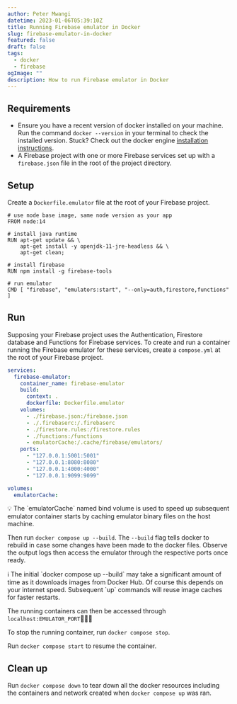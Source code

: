 ```yaml
---
author: Peter Mwangi
datetime: 2023-01-06T05:39:10Z
title: Running Firebase emulator in Docker
slug: firebase-emulator-in-docker
featured: false
draft: false
tags:
  - docker
  - firebase
ogImage: ""
description: How to run Firebase emulator in Docker
---
```


## Requirements

- Ensure you have a recent version of docker installed on your machine. Run the command `docker --version` in your terminal to check the installed version. Stuck? Check out the docker engine [installation instructions](https://docs.docker.com/engine/install/).
- A Firebase project with one or more Firebase services set up with a `firebase.json` file in the root of the project directory.

## Setup

Create a `Dockerfile.emulator` file at the root of your Firebase project.

```docker
# use node base image, same node version as your app
FROM node:14

# install java runtime
RUN apt-get update && \
    apt-get install -y openjdk-11-jre-headless && \
    apt-get clean;

# install firebase
RUN npm install -g firebase-tools

# run emulator
CMD [ "firebase", "emulators:start", "--only=auth,firestore,functions" ]
```

## Run

Supposing your Firebase project uses the Authentication, Firestore database and Functions for Firebase services. To create and run a container running the Firebase emulator for these services, create a `compose.yml` at the root of your Firebase project.

```yaml
services:
  firebase-emulator:
    container_name: firebase-emulator
    build:
      context: .
      dockerfile: Dockerfile.emulator
    volumes:
      - ./firebase.json:/firebase.json
      - ./.firebaserc:/.firebaserc
      - ./firestore.rules:/firestore.rules
      - ./functions:/functions
      - emulatorCache:/.cache/firebase/emulators/
    ports:
      - "127.0.0.1:5001:5001"
      - "127.0.0.1:8080:8080"
      - "127.0.0.1:4000:4000"
      - "127.0.0.1:9099:9099"

volumes:
  emulatorCache:
```

<aside>
💡 The `emulatorCache` named bind volume is used to speed up subsequent emulator container starts by caching emulator binary files on the host machine.

</aside>

Then run `docker compose up --build`. The `--build` flag tells docker to rebuild in case some changes have been made to the docker files. Observe the output logs then access the emulator through the respective ports once ready.

<aside>
ℹ️ The initial `docker compose up --build` may take a significant amount of time as it downloads images from Docker Hub. Of course this depends on your internet speed. Subsequent `up` commands will reuse image caches for faster restarts.

</aside>

The running containers can then be accessed through `localhost:EMULATOR_PORT`🍾🍾🍾

To stop the running container, run `docker compose stop`.

Run `docker compose start` to resume the container.

## Clean up

Run `docker compose down` to tear down all the docker resources including the containers and network created when `docker compose up` was ran.
